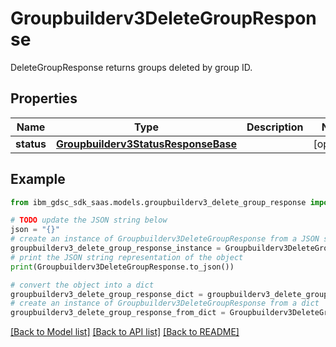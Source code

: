 # Groupbuilderv3DeleteGroupResponse

DeleteGroupResponse returns groups deleted by group ID.

## Properties

Name | Type | Description | Notes
------------ | ------------- | ------------- | -------------
**status** | [**Groupbuilderv3StatusResponseBase**](Groupbuilderv3StatusResponseBase.md) |  | [optional] 

## Example

```python
from ibm_gdsc_sdk_saas.models.groupbuilderv3_delete_group_response import Groupbuilderv3DeleteGroupResponse

# TODO update the JSON string below
json = "{}"
# create an instance of Groupbuilderv3DeleteGroupResponse from a JSON string
groupbuilderv3_delete_group_response_instance = Groupbuilderv3DeleteGroupResponse.from_json(json)
# print the JSON string representation of the object
print(Groupbuilderv3DeleteGroupResponse.to_json())

# convert the object into a dict
groupbuilderv3_delete_group_response_dict = groupbuilderv3_delete_group_response_instance.to_dict()
# create an instance of Groupbuilderv3DeleteGroupResponse from a dict
groupbuilderv3_delete_group_response_from_dict = Groupbuilderv3DeleteGroupResponse.from_dict(groupbuilderv3_delete_group_response_dict)
```
[[Back to Model list]](../README.md#documentation-for-models) [[Back to API list]](../README.md#documentation-for-api-endpoints) [[Back to README]](../README.md)


